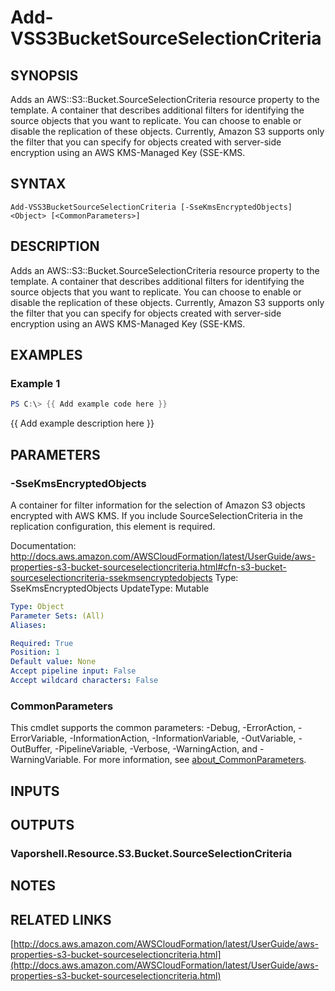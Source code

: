# Add-VSS3BucketSourceSelectionCriteria

## SYNOPSIS
Adds an AWS::S3::Bucket.SourceSelectionCriteria resource property to the template.
A container that describes additional filters for identifying the source objects that you want to replicate.
You can choose to enable or disable the replication of these objects.
Currently, Amazon S3 supports only the filter that you can specify for objects created with server-side encryption using an AWS KMS-Managed Key (SSE-KMS.

## SYNTAX

```
Add-VSS3BucketSourceSelectionCriteria [-SseKmsEncryptedObjects] <Object> [<CommonParameters>]
```

## DESCRIPTION
Adds an AWS::S3::Bucket.SourceSelectionCriteria resource property to the template.
A container that describes additional filters for identifying the source objects that you want to replicate.
You can choose to enable or disable the replication of these objects.
Currently, Amazon S3 supports only the filter that you can specify for objects created with server-side encryption using an AWS KMS-Managed Key (SSE-KMS.

## EXAMPLES

### Example 1
```powershell
PS C:\> {{ Add example code here }}
```

{{ Add example description here }}

## PARAMETERS

### -SseKmsEncryptedObjects
A container for filter information for the selection of Amazon S3 objects encrypted with AWS KMS.
If you include SourceSelectionCriteria in the replication configuration, this element is required.

Documentation: http://docs.aws.amazon.com/AWSCloudFormation/latest/UserGuide/aws-properties-s3-bucket-sourceselectioncriteria.html#cfn-s3-bucket-sourceselectioncriteria-ssekmsencryptedobjects
Type: SseKmsEncryptedObjects
UpdateType: Mutable

```yaml
Type: Object
Parameter Sets: (All)
Aliases:

Required: True
Position: 1
Default value: None
Accept pipeline input: False
Accept wildcard characters: False
```

### CommonParameters
This cmdlet supports the common parameters: -Debug, -ErrorAction, -ErrorVariable, -InformationAction, -InformationVariable, -OutVariable, -OutBuffer, -PipelineVariable, -Verbose, -WarningAction, and -WarningVariable. For more information, see [about_CommonParameters](http://go.microsoft.com/fwlink/?LinkID=113216).

## INPUTS

## OUTPUTS

### Vaporshell.Resource.S3.Bucket.SourceSelectionCriteria
## NOTES

## RELATED LINKS

[http://docs.aws.amazon.com/AWSCloudFormation/latest/UserGuide/aws-properties-s3-bucket-sourceselectioncriteria.html](http://docs.aws.amazon.com/AWSCloudFormation/latest/UserGuide/aws-properties-s3-bucket-sourceselectioncriteria.html)

